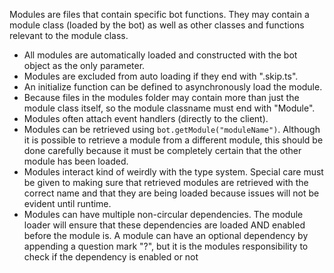 Modules are files that contain specific bot functions. They may contain a module class (loaded by
 the bot) as well as other classes and functions relevant to the module class.
- All modules are automatically loaded and constructed with the bot object as the only parameter.
- Modules are excluded from auto loading if they end with ".skip.ts".
- An initialize function can be defined to asynchronously load the module.
- Because files in the modules folder may contain more than just the module class itself, so the 
module classname must end with "Module".
- Modules often attach event handlers (directly to the client).
- Modules can be retrieved using `bot.getModule("moduleName")`. Although it is possible to 
retrieve a module from a different module, this should be done carefully because it must be 
completely certain that the other module has been loaded.
- Modules interact kind of weirdly with the type system. Special care must be given to making 
sure that retrieved modules are retrieved with the correct name and that they are being loaded 
because issues will not be evident until runtime.
- Modules can have multiple non-circular dependencies. The module loader will ensure that these 
dependencies are loaded AND enabled before the module is. A module can have an optional 
dependency by appending a question mark "?", but it is the modules responsibility to check if the
dependency is enabled or not
